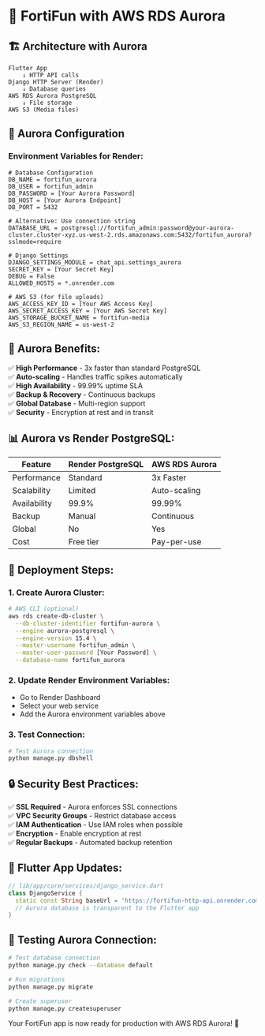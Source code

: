 # 🚀 FortiFun with AWS RDS Aurora

## 🏗️ **Architecture with Aurora**

```
Flutter App
    ↓ HTTP API calls
Django HTTP Server (Render)
    ↓ Database queries
AWS RDS Aurora PostgreSQL
    ↓ File storage
AWS S3 (Media files)
```

## 🔧 **Aurora Configuration**

### **Environment Variables for Render:**

```
# Database Configuration
DB_NAME = fortifun_aurora
DB_USER = fortifun_admin
DB_PASSWORD = [Your Aurora Password]
DB_HOST = [Your Aurora Endpoint]
DB_PORT = 5432

# Alternative: Use connection string
DATABASE_URL = postgresql://fortifun_admin:password@your-aurora-cluster.cluster-xyz.us-west-2.rds.amazonaws.com:5432/fortifun_aurora?sslmode=require

# Django Settings
DJANGO_SETTINGS_MODULE = chat_api.settings_aurora
SECRET_KEY = [Your Secret Key]
DEBUG = False
ALLOWED_HOSTS = *.onrender.com

# AWS S3 (for file uploads)
AWS_ACCESS_KEY_ID = [Your AWS Access Key]
AWS_SECRET_ACCESS_KEY = [Your AWS Secret Key]
AWS_STORAGE_BUCKET_NAME = fortifun-media
AWS_S3_REGION_NAME = us-west-2
```

## 🎯 **Aurora Benefits:**

✅ **High Performance** - 3x faster than standard PostgreSQL  
✅ **Auto-scaling** - Handles traffic spikes automatically  
✅ **High Availability** - 99.99% uptime SLA  
✅ **Backup & Recovery** - Continuous backups  
✅ **Global Database** - Multi-region support  
✅ **Security** - Encryption at rest and in transit  

## 📊 **Aurora vs Render PostgreSQL:**

| Feature | Render PostgreSQL | AWS RDS Aurora |
|---------|------------------|----------------|
| Performance | Standard | 3x Faster |
| Scalability | Limited | Auto-scaling |
| Availability | 99.9% | 99.99% |
| Backup | Manual | Continuous |
| Global | No | Yes |
| Cost | Free tier | Pay-per-use |

## 🚀 **Deployment Steps:**

### **1. Create Aurora Cluster:**
```bash
# AWS CLI (optional)
aws rds create-db-cluster \
  --db-cluster-identifier fortifun-aurora \
  --engine aurora-postgresql \
  --engine-version 15.4 \
  --master-username fortifun_admin \
  --master-user-password [Your Password] \
  --database-name fortifun_aurora
```

### **2. Update Render Environment Variables:**
- Go to Render Dashboard
- Select your web service
- Add the Aurora environment variables above

### **3. Test Connection:**
```bash
# Test Aurora connection
python manage.py dbshell
```

## 🔒 **Security Best Practices:**

✅ **SSL Required** - Aurora enforces SSL connections  
✅ **VPC Security Groups** - Restrict database access  
✅ **IAM Authentication** - Use IAM roles when possible  
✅ **Encryption** - Enable encryption at rest  
✅ **Regular Backups** - Automated backup retention  

## 📱 **Flutter App Updates:**

```dart
// lib/app/core/services/django_service.dart
class DjangoService {
  static const String baseUrl = 'https://fortifun-http-api.onrender.com';
  // Aurora database is transparent to the Flutter app
}
```

## 🧪 **Testing Aurora Connection:**

```bash
# Test database connection
python manage.py check --database default

# Run migrations
python manage.py migrate

# Create superuser
python manage.py createsuperuser
```

Your FortiFun app is now ready for production with AWS RDS Aurora! 🎉


